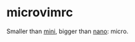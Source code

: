microvimrc
==========

Smaller than [mini](https://github.com/romainl/minivimrc), bigger than [nano](https://github.com/romainl/nanovimrc): micro.

